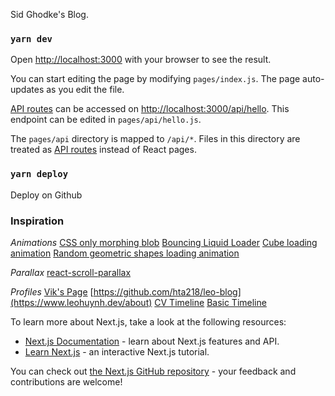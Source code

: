 Sid Ghodke's Blog.

### `yarn dev`

Open [http://localhost:3000](http://localhost:3000) with your browser to see the result.

You can start editing the page by modifying `pages/index.js`. The page auto-updates as you edit the file.

[API routes](https://nextjs.org/docs/api-routes/introduction) can be accessed on [http://localhost:3000/api/hello](http://localhost:3000/api/hello). This endpoint can be edited in `pages/api/hello.js`.

The `pages/api` directory is mapped to `/api/*`. Files in this directory are treated as [API routes](https://nextjs.org/docs/api-routes/introduction) instead of React pages.

### `yarn deploy` 

Deploy on Github

### Inspiration

*Animations*
[CSS only morphing blob](https://codepen.io/notwaldorf/pen/omXwzw)
[Bouncing Liquid Loader](https://codepen.io/supah/pen/QyWwNd?editors=1100)
[Cube loading animation](https://codepen.io/cssinate/pen/vXEwmX)
[Random geometric shapes loading animation](https://codepen.io/banik/pen/qMyYmd)

*Parallax*
[react-scroll-parallax](https://jscottsmith.github.io/react-scroll-parallax-examples/examples/parallax-example/)

*Profiles*
[Vik's Page](https://www.vikbakhru.com/about)
[https://github.com/hta218/leo-blog](https://www.leohuynh.dev/about)
[CV Timeline](https://tailwindcomponents.com/component/timeline-1)
[Basic Timeline](https://tailwindcomponents.com/component/timeline-2)


To learn more about Next.js, take a look at the following resources:

- [Next.js Documentation](https://nextjs.org/docs) - learn about Next.js features and API.
- [Learn Next.js](https://nextjs.org/learn) - an interactive Next.js tutorial.

You can check out [the Next.js GitHub repository](https://github.com/vercel/next.js/) - your feedback and contributions are welcome!
